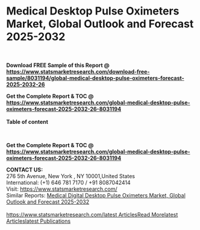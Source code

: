 <h1>Medical Desktop Pulse Oximeters Market, Global Outlook and Forecast 2025-2032</h1><br/><p><strong>Download FREE Sample of this Report @ <a href="https://www.statsmarketresearch.com/download-free-sample/8031194/global-medical-desktop-pulse-oximeters-forecast-2025-2032-26">https://www.statsmarketresearch.com/download-free-sample/8031194/global-medical-desktop-pulse-oximeters-forecast-2025-2032-26</a></strong></p><div><b>Get the Complete Report & TOC @ <a href="https://www.statsmarketresearch.com/global-medical-desktop-pulse-oximeters-forecast-2025-2032-26-8031194">https://www.statsmarketresearch.com/global-medical-desktop-pulse-oximeters-forecast-2025-2032-26-8031194</a></b></div><br><b>Table of content</b><p><br><div><b>Get the Complete Report & TOC @ <a href="https://www.statsmarketresearch.com/global-medical-desktop-pulse-oximeters-forecast-2025-2032-26-8031194">https://www.statsmarketresearch.com/global-medical-desktop-pulse-oximeters-forecast-2025-2032-26-8031194</a></b></div></p> <b>CONTACT US:</b><br>276 5th Avenue, New York , NY 10001,United States<br>International: (+1) 646 781 7170 / +91 8087042414<br>Visit: <a href="https://www.statsmarketresearch.com/">https://www.statsmarketresearch.com/</a><br>Similar Reports: <a href="https://www.statsmarketresearch.com/global-medical-desktop-pulse-oximeters-forecast-2025-2032-26-8031194">Medical Digital Desktop Pulse Oximeters Market, Global Outlook and Forecast 2025-2032</a><br/><br/><a href="https://gyeongbokgung.com">https://www.statsmarketresearch.com/</a><a href="https://hallyeomaritime.com">latest Articles</a><a href="https://jingwansa.com">Read More</a><a href=https://nguoiviet.jp/">latest Articles</a><a href="https://www.intelmarketresearch.com/">latest Publications</a>